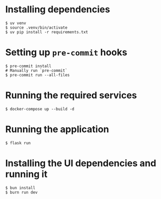 # Installing dependencies
```shell
$ uv venv
$ source .venv/bin/activate
$ uv pip install -r requirements.txt
```

# Setting up `pre-commit` hooks
```shell
$ pre-commit install
# Manually run `pre-commit`
$ pre-commit run --all-files
```

# Running the required services
```shell
$ docker-compose up --build -d
```

# Running the application
```shell
$ flask run
```

# Installing the UI dependencies and running it
```shell
$ bun install
$ burn run dev
```
